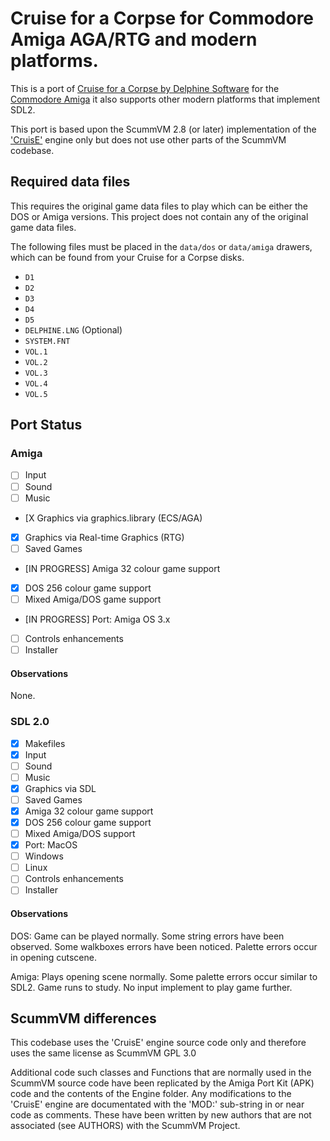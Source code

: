 # Cruise for a Corpse for Commodore Amiga AGA/RTG and modern platforms.

This is a port of [Cruise for a Corpse by Delphine Software](https://en.wikipedia.org/wiki/Cruise_for_a_Corpse) for the [Commodore Amiga](https://en.wikipedia.org/wiki/Amiga)  it also supports other modern platforms that implement SDL2.

This port is based upon the ScummVM 2.8 (or later) implementation of the ['CruisE'](https://github.com/scummvm/scummvm/tree/master/engines/cruise) engine only but does not use other parts of the ScummVM codebase.

## Required data files

This requires the original game data files to play which can be either the DOS or Amiga versions. This project does not contain any of the original game data files.

The following files must be placed in the `data/dos` or `data/amiga` drawers, which can be found from your Cruise for a Corpse disks.

* `D1`
* `D2`
* `D3`
* `D4`
* `D5`
* `DELPHINE.LNG` (Optional)
* `SYSTEM.FNT`
* `VOL.1`
* `VOL.2`
* `VOL.3`
* `VOL.4`
* `VOL.5`

## Port Status

### Amiga

* [ ] Input
* [ ] Sound
* [ ] Music
* [X Graphics via graphics.library (ECS/AGA)
* [X] Graphics via Real-time Graphics (RTG)
* [ ] Saved Games
* [IN PROGRESS] Amiga 32 colour game support
* [X] DOS 256 colour game support
* [ ] Mixed Amiga/DOS game support
* [IN PROGRESS] Port: Amiga OS 3.x
* [ ] Controls enhancements
* [ ] Installer

#### Observations

None.

### SDL 2.0

* [x] Makefiles
* [x] Input
* [ ] Sound
* [ ] Music
* [x] Graphics via SDL
* [ ] Saved Games
* [x] Amiga 32 colour game support
* [x] DOS 256 colour game support
* [ ] Mixed Amiga/DOS support
* [x] Port: MacOS
* [ ] Windows
* [ ] Linux
* [ ] Controls enhancements
* [ ] Installer

#### Observations

DOS: Game can be played normally. Some string errors have been observed. Some walkboxes errors have been noticed. Palette errors occur in opening cutscene.

Amiga: Plays opening scene normally. Some palette errors occur similar to SDL2. Game runs to study. No input implement to play game further.

## ScummVM differences

This codebase uses the 'CruisE' engine source code only and therefore uses the same license as ScummVM GPL 3.0

Additional code such classes and Functions that are normally used in the ScummVM source code have been replicated by the Amiga Port Kit (APK) code and the contents of the Engine folder. Any modifications to the 'CruisE' engine are documentated with the 'MOD:' sub-string in or near code as comments. These have been written by new authors that are not associated (see AUTHORS) with the ScummVM Project.
